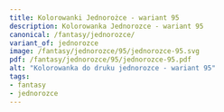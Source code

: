 ```yaml
---
title: Kolorowanki Jednorożce - wariant 95
description: Kolorowanka Jednorozce - wariant 95
canonical: /fantasy/jednorozce/
variant_of: jednorozce
image: /fantasy/jednorozce/95/jednorozce-95.svg
pdf: /fantasy/jednorozce/95/jednorozce-95.pdf
alt: "Kolorowanka do druku jednorozce - wariant 95"
tags:
- fantasy
- jednorozce
---
```

